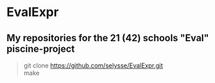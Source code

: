 # EvalExpr
## My repositories for the 21 (42) schools "Eval" piscine-project

> git clone https://github.com/selysse/EvalExpr.git  
> make  
